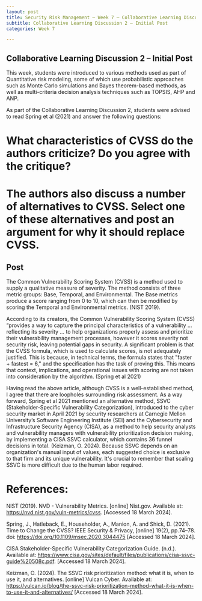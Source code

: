 ```yaml
---
layout: post
title: Security Risk Management – Week 7 – Collaborative Learning Discussion 2 – Initial Post
subtitle: Collaborative Learning Discussion 2 – Initial Post
categories: Week 7

--- 
```


## Collaborative Learning Discussion 2 – Initial Post

This week, students were introduced to various methods used as part of Quantitative risk modeling, some of which use probabilistic approaches such as Monte Carlo simulations and Bayes theorem-based methods, as well as multi-criteria decision analysis techniques such as TOPSIS, AHP and ANP.

As part of the Collaborative Learning Discussion 2, students were advised to read Spring et al (2021) and answer the following questions:
# What characteristics of CVSS do the authors criticize? Do you agree with the critique? 
# The authors also discuss a number of alternatives to CVSS. Select one of these alternatives and post an argument for why it should replace CVSS.

## Post

The Common Vulnerability Scoring System (CVSS) is a method used to supply a qualitative measure of severity. The method consists of three metric groups: Base, Temporal, and Environmental. The Base metrics produce a score ranging from 0 to 10, which can then be modified by scoring the Temporal and Environmental metrics. (NIST 2019). 

According to its creators, the Common Vulnerability Scoring System (CVSS) “provides a way to capture the principal characteristics of a vulnerability … reflecting its severity … to help organizations properly assess and prioritize their vulnerability management processes, however it scores severity not security risk, leaving potential gaps in security. A significant problem is that the CVSS formula, which is used to calculate scores, is not adequately justified. This is because, in technical terms, the formula states that "faster + fastest = 6," and the specification has the task of proving this. This means that context, implications, and operational issues with scoring are not taken into consideration by the algorithm. (Spring et al 2021)

Having read the above article, although CVSS is a well-established method, I agree that there are loopholes surrounding risk assessment. 
As a way forward, Spring et al 2021 mentioned an alternative method, SSVC (Stakeholder-Specific Vulnerability Categorization), introduced to the cyber security market in April 2021 by security researchers at Carnegie Mellon University’s Software Engineering Institute (SEI) and the Cybersecurity and Infrastructure Security Agency (CISA), as a method to help security analysts and vulnerability managers with vulnerability prioritization decision making, by implementing a CISA SSVC calculator, which contains 36 funnel decisions in total.  (Keizman, O. 2024). Because SSVC depends on an organization's manual input of values, each suggested choice is exclusive to that firm and its unique vulnerability. It's crucial to remember that scaling SSVC is more difficult due to the human labor required. 




# References:
NIST (2019). NVD - Vulnerability Metrics. [online] Nist.gov. Available at: https://nvd.nist.gov/vuln-metrics/cvss. [Accessed 18 March 2024].

Spring, J., Hatleback, E., Householder, A., Manion, A. and Shick, D. (2021). Time to Change the CVSS? IEEE Security & Privacy, [online] 19(2), pp.74–78. doi: https://doi.org/10.1109/msec.2020.3044475 [Accessed 18 March 2024].  

CISA Stakeholder-Specific Vulnerability Categorization Guide. (n.d.). Available at: https://www.cisa.gov/sites/default/files/publications/cisa-ssvc-guide%20508c.pdf. [Accessed 18 March 2024].  

Keizman, O. (2024). The SSVC risk prioritization method: what it is, when to use it, and alternatives. [online] Vulcan Cyber. Available at: https://vulcan.io/blog/the-ssvc-risk-prioritization-method-what-it-is-when-to-use-it-and-alternatives/ [Accessed 18 March 2024].
